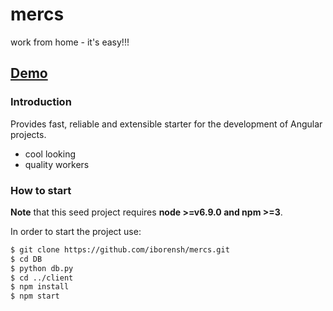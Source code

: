 # mercs

work from home - it's easy!!!

## [Demo](http://google.com)

### Introduction

Provides fast, reliable and extensible starter for the development of Angular projects.

*   cool looking
*   quality workers

### How to start

**Note** that this seed project requires **node >=v6.9.0 and npm >=3**.

In order to start the project use:

```bash
$ git clone https://github.com/iborensh/mercs.git
$ cd DB
$ python db.py
$ cd ../client
$ npm install
$ npm start
```